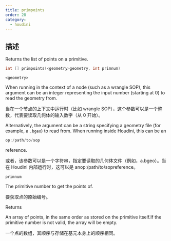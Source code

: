 ```yaml
---
title: primpoints
order: 28
category:
  - houdini
---
```

    
## 描述

Returns the list of points on a primitive.

```c
int [] primpoints(<geometry>geometry, int primnum)
```

`<geometry>`

When running in the context of a node (such as a wrangle SOP), this argument
can be an integer representing the input number (starting at 0) to read the
geometry from.

当在一个节点的上下文中运行时（比如 wrangle SOP），这个参数可以是一个整数，代表要读取几何体的输入数字（从 0 开始）。

Alternatively, the argument can be a string specifying a geometry file (for
example, a `.bgeo`) to read from. When running inside Houdini, this can be an

```c
op:/path/to/sop
```

reference.

或者，该参数可以是一个字符串，指定要读取的几何体文件（例如，a.bgeo）。当在 Houdini 内部运行时，这可以是 anop:/path/to/sopreference。

`primnum`

The primitive number to get the points of.

要获取点的原始编号。

Returns

An array of points, in the same order as stored on the primitive itself.If the
primitive number is not valid, the array will be empty.

一个点的数组，其顺序与存储在基元本身上的顺序相同。

